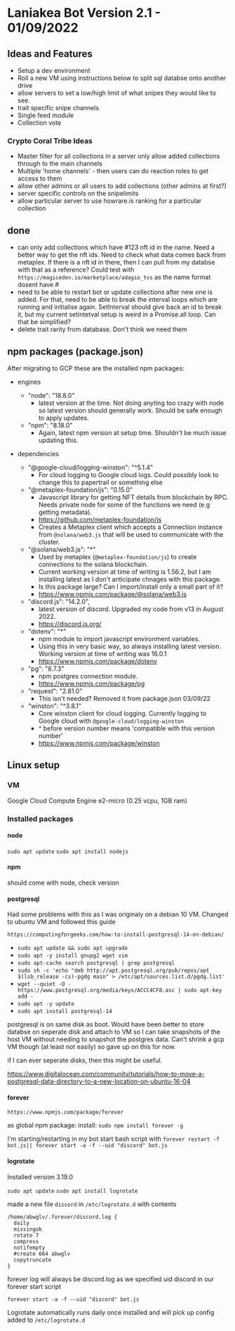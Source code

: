 # Laniakea Bot Version 2.1 - 01/09/2022

## Ideas and Features

* Setup a dev environment
* Roll a new VM using instructions below to split sql databse onto another drive
* allow servers to set a low/high limit of what snipes they would like to see.
* trait specific snipe channels
* Single feed module
* Collection vote 

### Crypto Coral Tribe Ideas

* Master filter for all collections in a server only allow added collections through to the main channels
* Multiple 'home channels' - then users can do reaction roles to get access to them
* allow other admins or all users to add collections (other admins at first?)
* server specific controls on the snipelimits
* allow particular server to use howrare.is ranking for a particular collection

## done

* can only add collections which have #123 nft id in the name. Need a better way to get the nft ids. Need to check what data comes back from metaplex. If there is a nft id in there, then I can pull from my databse with that as a reference? Could test with `https://magiceden.io/marketplace/adagio_tvs` as the name format dosent have #
* need to be able to restart bot or update collections after new one is added. For that, need to be able to break the interval loops which are running and initialise again. SetInterval should give back an id to break it, but my current setintetval setup is weird in a Promise.all loop. Can that be simplified?
* delete trait rarity from database. Don't think we need them

## npm packages (package.json)

After migrating to GCP these are the installed npm packages:

* engines
    * "node": "18.8.0"
      * latest version at the time. Not doing anyting too crazy with node so latest version should generally work. Should be safe enough to apply updates. 
    * "npm": "8.18.0"
      *  Again, latest npm version at setup time. Shouldn't be much issue updating this.

 * dependencies
    * "@google-cloud/logging-winston": "^5.1.4"
      * For cloud logging to Google cloud logs. Could possibly look to change this to papertrail or something else
    * "@metaplex-foundation/js": "0.15.0"
      * Javascript library for getting NFT details from blockchain by RPC. Needs private node for some of the functions we need (e.g getting metadata).
      * https://github.com/metaplex-foundation/js
      * Creates a Metaplex client which accepts a Connection instance from `@solana/web3.js` that will be used to communicate with the cluster.
    * "@solana/web3.js": "*"
      * Used by metaplex (`@metaplex-foundation/js`) to create connections to the solana blockchain.
      * Current working version at time of writing is 1.56.2, but I am installing latest as I don't anticipate chnages with this package.
      * Is this package large? Can I import/install only a small part of it?
      * https://www.npmjs.com/package/@solana/web3.js
    * "discord.js": "14.2.0",
      * latest version of discord. Upgraded my code from v13 in August 2022.
      * https://discord.js.org/
    * "dotenv": "*"
      * npm module to import javascript environment variables.
      * Using this in very basic way, so always installing latest version. Working version at time of writing was 16.0.1
      * https://www.npmjs.com/package/dotenv
    * "pg": "8.7.3"
      * npm postgres connection module.
      * https://www.npmjs.com/package/pg
    * "request": "2.81.0"
      * This isn't needed? Removed it from package.json 03/09/22
    * "winston": "^3.8.1"
      * Core winston client for cloud logging. Currently logging to Google cloud with `@google-cloud/logging-winston`
      * ^ before version number means 'compatible with this version number'
      * https://www.npmjs.com/package/winston


## Linux setup

### VM

Google Cloud Compute Engine e2-micro (0.25 vcpu, 1GB ram)

### Installed packages

#### node

`sudo apt update`
`sudo apt install nodejs`

#### npm

should come with node, check version

#### postgresql

Had some problems with this as I was originaly on a debian 10 VM. Changed to ubuntu VM and followed this guide 

`https://computingforgeeks.com/how-to-install-postgresql-14-on-debian/`

* `sudo apt update && sudo apt upgrade`
* `sudo apt -y install gnupg2 wget vim`
* `sudo apt-cache search postgresql | grep postgresql`
* `sudo sh -c 'echo "deb http://apt.postgresql.org/pub/repos/apt $(lsb_release -cs)-pgdg main" > /etc/apt/sources.list.d/pgdg.list'`
* `wget --quiet -O - https://www.postgresql.org/media/keys/ACCC4CF8.asc | sudo apt-key add -`
* `sudo apt -y update`
* `sudo apt install postgresql-14`

postgresql is on same disk as boot. Would have been better to store databse on seperate disk and attach to VM so I can take snapshots of the host VM without needing to snapshot the postgres data. Can't shrink a gcp VM though (at least not easily) so gave up on this for now.

if I can ever seperate disks, then this might be useful.

https://www.digitalocean.com/community/tutorials/how-to-move-a-postgresql-data-directory-to-a-new-location-on-ubuntu-16-04

#### forever

`https://www.npmjs.com/package/forever`

as global npm package: install: `sudo npm install forever -g`

I'm starting/restarting in my bot start bash script with `forever restart -f bot.js|| forever start -a -f --uid "discord" bot.js`

#### logrotate

Installed version 3.19.0

`sudo apt update`
`sudo apt install logrotate`

made a new file `discord` in `/etc/logrotate.d` with contents

```
/home/abwglv/.forever/discord.log {
  daily
  missingok
  rotate 7
  compress
  notifempty
  #create 664 abwglv
  copytruncate
}
```

forever log will always be discord.log as we specified uid discord in our forever start script

`forever start -a -f --uid "discord" bot.js`

Logrotate automatically runs daily once installed and will pick up config added to `/etc/logrotate.d`
